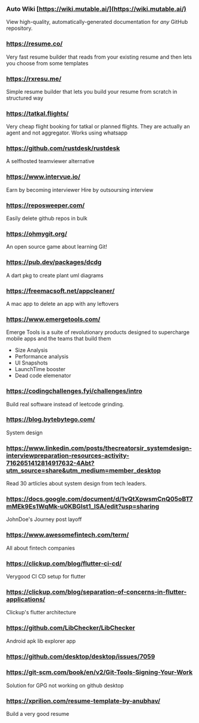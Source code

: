 ### Auto Wiki [https://wiki.mutable.ai/](https://wiki.mutable.ai/)

View high-quality, automatically-generated documentation for *any* GitHub repository.

### https://resume.co/

Very fast resume builder that reads from your existing resume and  then lets you choose from some templates

### https://rxresu.me/

Simple resume builder that lets you build your resume from scratch in structured way

### https://tatkal.flights/
Very cheap flight booking for tatkal or planned flights. They are actually an agent and not aggregator.
Works using whatsapp

### https://github.com/rustdesk/rustdesk

A selfhosted teamviewer alternative

### https://www.intervue.io/

Earn by becoming interviewer
Hire by outsoursing interview

### https://reposweeper.com/

Easily delete github repos in bulk

### https://ohmygit.org/

An open source game about learning Git!

### https://pub.dev/packages/dcdg

A dart pkg to create plant uml diagrams 


### https://freemacsoft.net/appcleaner/

A mac app to delete an app with any leftovers

### https://www.emergetools.com/

Emerge Tools is a suite of revolutionary products designed to
supercharge mobile apps and the teams that build them

- Size Analysis
- Performance analysis
- UI Snapshots
- LaunchTime booster
- Dead code elemenator

### https://codingchallenges.fyi/challenges/intro

Build real software instead of leetcode grinding.

### https://blog.bytebytego.com/

System design

### https://www.linkedin.com/posts/thecreatorsir_systemdesign-interviewpreparation-resources-activity-7162651412814917632-4Abt?utm_source=share&utm_medium=member_desktop

Read 30 artlicles about system design from tech leaders.

### https://docs.google.com/document/d/1vQtXpwsmCnQ05oBT7mMEk9Es1WqMk-u0KBGIst1_lSA/edit?usp=sharing

JohnDoe's Journey post layoff

### https://www.awesomefintech.com/term/

All about fintech companies

### https://clickup.com/blog/flutter-ci-cd/

Verygood CI CD setup for flutter

### https://clickup.com/blog/separation-of-concerns-in-flutter-applications/

Clickup's flutter architecture

### https://github.com/LibChecker/LibChecker

Android apk lib explorer app

### https://github.com/desktop/desktop/issues/7059
### https://git-scm.com/book/en/v2/Git-Tools-Signing-Your-Work

Solution for GPG not working on github desktop

### https://xprilion.com/resume-template-by-anubhav/

Build a very good resume 